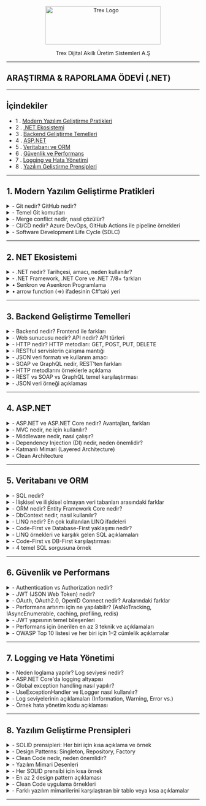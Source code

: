 <p align="center">
<a href="https://trex.com.tr/en/">
<img src="https://trex.com.tr/assets/img/logo.png"
alt="Trex Logo"
width="300" height="100">
</a>

</p>
<p align="center">
Trex Dijital Akıllı Üretim Sistemleri A.Ş
</p>

***
## ARAŞTIRMA & RAPORLAMA ÖDEVİ (.NET)
***
## İçindekiler
- 1 . [Modern Yazılım Geliştirme Pratikleri](#1-modern-yazılım-geliştirme-pratikleri)
- 2 . [.NET Ekosistemi](#2-net-ekosistemi)
- 3 . [Backend Geliştirme Temelleri](#3-backend-geliştirme-temelleri)
- 4 . [ASP.NET](#4-aspnet)
- 5 . [Veritabanı ve ORM](#5-veritabanı-ve-orm)
- 6 . [Güvenlik ve Performans](#6-güvenlik-ve-performans)
- 7 . [Logging ve Hata Yönetimi](#7-logging-ve-hata-yönetimi)
- 8 . [Yazılım Geliştirme Prensipleri](#8-yazılım-geliştirme-prensipleri)
***
<a id="1-modern-yazılım-geliştirme-pratikleri"></a>
## 1. Modern Yazılım Geliştirme Pratikleri 
<details>
<summary>- Git nedir? GitHub nedir?</summary>
     Git, yazılım projelerindeki tüm değişiklikleri kaydedip yönetmeye yarayan bir versiyon kontrol sistemi iken; GitHub, bu Git projelerini internet üzerinde depolamayı, paylaşmayı ve işbirliği yapmayı sağlayan bulut tabanlı bir platformdur.
 	</details>
<details><summary>- Temel Git komutları</summary>

`git init` → Yeni bir Git deposu (proje) başlatır.

`git clone [url]` →  Var olan bir uzak (remote) depoyu bilgisayarına kopyalar.

`git add [dosya]` → Dosyayı bir sonraki commit için hazırlık alanına (staging area) ekler.

`git commit -m "mesaj"` → Hazırlanan değişiklikleri kalıcı olarak kaydeder.

`git push` → Yerel (local) commitleri GitHub gibi uzak depoya gönderir.

`git pull` → Uzak depodaki son değişiklikleri bilgisayarına indirip birleştirir.

`git branch [isim]` → Yeni bir dal (branch) oluşturur.

`git merge [isim]` → Belirtilen dalı (branch) aktif dal ile birleştirir.

</details>
<details><summary>-	Merge conflict nedir, nasıl çözülür?</summary>

* Merge conflict, iki branch'ın 'merge'lenirken bir dosyanın aynı yerinde farklı değişiklikler yapılmış olmasından kaynaklanan 'merge'lenememe durumudur. Git, aynı yerde birbirinden farklı iki değişikliği nasıl ele alması gerektiğini bilemez ve hata verir. Dosyada çakışan bölge(ler),
    * `<<<<<<<HEAD` ve `=======`
* arasında gösterilir. Bu kısımda hangi versiyonun kabul edileceği yazılımcı tarafından manuel şekilde belirlenir ve ancak böyle 'merge' işlemi gerçekleşebilir.

</details>


</details>
<details><summary>-	CI/CD nedir? Azure DevOps, GitHub Actions ile pipeline örnekleri</summary>     

**- CI (Continuous Integration / Sürekli Entegrasyon)**:** Geliştirilen kodun otomatik olarak test edikmesidir , hatanın daha kolay anlaşılmasını sağlar.

**- CD (Continuous Delivery / Deployment / Sürekli Teslimat / Dağıtım):** Bir kod geliştirilirken yayınlanmasını sağlar. Yeni sürümleri daha hızlı yayınlanmasını sağlar.

</details>

<details><summary>-	Software Development Life Cycle (SDLC)</summary> 

 **-Yazılım Geliştirme Yaşam Döngüsü (SDLC)**: Bir yazılım fikirden gerçeğe geçişine kadar geçen süredir.

**o	Aşamalar**
1. Planlama:	Projenin amacı, kapsamı, zaman ve maliyet tahminleri yapılır.
2. Analiz:	Gereksinimler toplanır, sistem gereksinimleri belirlenir (ne yapılacak?).
3. Geliştirme:	Yazılım tasarlanır ve kodlanır.
4. Test:	Yazılım hatalara karşı test edilir, doğruluk ve kalite kontrolü yapılır.
5. Dağıtım:	Testleri geçen ürün üretim ortamına (kullanıcılara) sunulur.
6. Bakım:	Canlı sistemde hata düzeltme, iyileştirme ve güncellemeler yapılır.

**o	Agile/Scrum/Kanban metodolojileri**

 * Agile: Yazılımı küçük parçalara bölerek , hızlı ve esnek şekilde geliştirmeyi amaçlayan yaklaşım.

 * Scrum: Agile içinde, işleri sabit süreli sprint’lere (kısa süreli çalışma periyodu) ayırarak ekip çalışmasını yöneten bir çerçeve.

 * Kanban: İşlerin görsel bir panoda sürekli akışla yönetildiği, esnek bir Agile yöntemi.

</details>

***

## 2. NET Ekosistemi

<details><summary>-	.NET nedir? Tarihçesi, amacı, neden kullanılır?</summary>
     
**- .NET** microsoft tarafından geliştirilen bir yazılım geliştirme platformudur.2002 yılında piyasaya sürülmüştür . Amacı farklı yazılım dillerini bir araya getirerek yazılım geliştirmeyi kolaylaştırmaktır.Web , masaüstü ve mobil uygulamalar gibi çeşitli alanlarda kullanlıabilir.

</details>

<details><summary>-	.NET Framework, .NET Core ve .NET 7/8+ farkları</summary>
     
|Özellik             | .NET Framework | .NET Core             | .NET                  |
|--------------------|----------------|-----------------------|-----------------------|
|Platform            |Windows         |Windows, Linux, macOS  |Windows, Linux, macOS  |
|Açık Kaynak         |Hayır           |Evet                   |Evet                   |
|Performans          |Orta            |Yüksek                 |Çok Yüksek             |
|Modülerlik          |Monolitik       |Modüler                |Modüler                |
|Güncelleme Desteği  |Sınırlı         |Aktif                  |Sürekli                |
|Microservis Desteği |Zayıf           |Güçlü                  |Güçlü                  |
|Bulut Uygulamları   |Kısıtlı         |Uygun                  |Uygun                  |
|Modern API Desteği  |Kısıtlı         |Geniş                  |Geniş                  |
</details>

<details><summary>•	Senkron ve Asenkron Programlama</summary>

**Senkron Programlama:** İşlemler sırasıyla gerçekleşir. Genllikle daha basit ve anlaşılırdır ancak uzun süren işlemlerde kullanıcı deneyimini olumsuz etkileyebilir.

**Asenkron Programlama:** İşlemler aynı anda veya birbirinden bağımsız çalışabilir.Uzun süren işlemler arka planda yürütülürken kullanıcı arayüzü yanıt vermeye devam eder.

- **Anahtar Kavramlar:**
`async` : Bir metodun asenkron olduğunu belirtir , bu metod `await` ile çağırabilir.
`await` : Asenkron bir işlemin tamamlanmasını beklerken kontrolü çağıran metoda geri verir.
`Task` : .NET'te asenkron işlemleri temsil eden bir türdür. Bir işlemin gelecekte tamamlanacağını ifade eder. Örneğin, bir dosya okuma işlemi `Task<string>` dönebilir. `Task nesnesi`, işlem tamamlandığında sonucu sağlar.

</details>
<details><summary>• arrow function (=>) ifadesinin C#’taki yeri</summary>

   C# dilinde `=>` operatörü, lambda ifadelerini tanımlamak için kullanılır. Lambda ifadeleri, isimsiz metodlar oluşturmak için kullanılır ve genellikle kısa, tek satırlık işlemler için tercih edilir.

   `=>` operatörü kullanarak girilen değerin karesini alma, örnek kod:
   
`
Console.Write("Bir sayı girin: ");
int x = Convert.ToInt32(Console.ReadLine());
Func<int, int> kareAl = x => x * x;
Console.WriteLine($"{x} sayısının karesi: {kareAl(x)}");
`

</details>

***
## 3. Backend Geliştirme Temelleri

<details><summary>-	Backend nedir? Frontend ile farkları</summary>

* __Frontend Nedir?__

   Frontend, kullanıcının doğrudan etkileşimde bulunduğu web sitesinin görsel ve işlevsel yüzüdür.

   * __Kapsadığı Teknolojiler__:

     -HTML – Sayfa iskeleti

     -CSS – Stil ve düzen

     -JavaScript – Dinamik etkileşimler


* __Backend Nedir?__

Backend, sistemin sunucu tarafında çalışan, kullanıcının görmediği ama tüm işlevselliği sağlayan kısmıdır.

   * __Kapsadığı Teknolojiler__:

     -Programlama dilleri: Python, PHP, Ruby, Java, C#

     -Veritabanları: MySQL, PostgreSQL, MongoDB
 
     -Frameworkler: Laravel, Django, Spring, ASP.NET


</details>

<details><summary>-	Web sunucusu nedir? API nedir? API türleri</summary>

* __Web Sunucusu Nedir?__
 Web sunucusu, HTTP isteklerini alıp yanıtlayan bir yazılım veya donanım sistemidir. Temel görevi, istemciden (genellikle bir tarayıcıdan) gelen isteğe karşılık olarak web sayfası, veri veya dosya sunmaktır.

 * __Örnek Web Sunucuları__:

    -Apache

    -Nginx

    -Microsoft IIS

* __Görevleri__:

   -İstemciden gelen HTTP/HTTPS isteklerini dinlemek

   -İlgili dosyaları (HTML, CSS, JS) sunmak

   -Dinamik içerik için backend uygulamalarla iletişim kurmak

* __API Nedir?__

 API (Application Programming Interface), iki yazılımın birbiriyle standartlaştırılmış bir şekilde iletişim kurmasını sağlayan arayüzdür. Bir nevi yazılımlar arası “protokol” gibi düşünebilirsin.

 Gerçek Hayat Analojisi: Bir restoranda garson (API), senin siparişini mutfağa (sunucu) iletir ve yemeği sana getirir.

  * __Kullanım Alanları__:

       -Mobil uygulamaların sunucudan veri çekmesi

       -Web sitelerinin harici servislerle (ödeme, harita, hava durumu) entegrasyonu

       -Mikroservis mimarilerinde servisler arası iletişim

Video: [API nedir? ](https://www.youtube.com/watch?v=nXFI5Cd8FZE&list=PLeZr8VTNC1oZpyWb0azboUg01D5_Wr5I_)

</details>

<details><summary>-	HTTP nedir? HTTP metodları: GET, POST, PUT, DELETE</summary>

* __HTTP Nedir?__

HTTP (Hypertext Transfer Protocol), web tarayıcıları ile sunucular arasında veri alışverişini sağlayan bir iletişim protokolüdür. İnternet üzerindeki sayfaların yüklenmesi, veri gönderimi ve alınması gibi işlemler HTTP üzerinden gerçekleşir.

- İstemci (Client): Genellikle bir web tarayıcısıdır.

- Sunucu (Server): İstemciden gelen isteklere yanıt veren sistemdir.

HTTP, metin tabanlı bir protokoldür ve genellikle TCP/IP üzerinden çalışır.

* __HTTP Metodları__

  -HTTP protokolü, istemcinin sunucuya ne tür bir işlem yapmak istediğini   belirtmek için çeşitli metodlar kullanır. En yaygın kullanılan HTTP   metodları şunlardır:

  `GET` : Sunucudan veri almak için kullanılır. Örneğin bir web sayfasını görüntülemek.

  `POST`: Sunucuya veri göndermek için kullanılır. Örneğin bir formu doldurup göndermek.

  `PUT`: Sunucudaki mevcut veriyi güncellemek için kullanılır.

  `DELETE`: Sunucudaki veriyi silmek için kullanılır.

</details>

<details><summary>-	RESTful servislerin çalışma mantığı</summary>

REST (Representational State Transfer), web servislerinin daha basit, ölçeklenebilir ve standartlara uygun şekilde tasarlanmasını sağlayan bir mimari yaklaşımdır. RESTful servisler, HTTP metodlarını kullanarak kaynaklara erişim sağlar.

Kaynak (Resource): Her veri öğesi bir kaynak olarak temsil edilir ve genellikle bir URL ile tanımlanır.

*  __HTTP Metodları ile İşlem__:

   `GET /users` : Tüm kullanıcıları getirir.

   `POST /users` : Yeni bir kullanıcı oluşturur.

   `PUT /users/1` : ID’si 1 olan kullanıcıyı günceller.

   `DELETE /users/1` : ID’si 1 olan kullanıcıyı siler.

* __Stateless (Durumsuzluk)__: Her istekte gerekli tüm bilgiler yer alır; sunucu önceki istekleri hatırlamaz.

* __JSON Formatı__: Veri alışverişi genellikle JSON formatında yapılır.

</details>

<details><summary>-	JSON veri formatı ve kullanım amacı</summary>
JSON Veri Formatı ve Kullanım Amacı

JSON (JavaScript Object Notation), veri yapılarının kolayca okunabilir ve yazılabilir şekilde temsil edilmesini sağlayan hafif bir veri formatıdır. Özellikle web uygulamalarında istemci ile sunucu arasında veri alışverişi için yaygın olarak kullanılır.

Okunabilirlik: İnsanlar tarafından kolayca okunabilir ve anlaşılabilir.

Hafiflik: XML gibi diğer formatlara göre daha az yer kaplar.

Dil Bağımsızlığı: JSON, birçok programlama dili tarafından desteklenir.

Veri Yapısı: Anahtar-değer (key-value) çiftleri ve dizi (array) yapıları içerir.

* __Örnek JSON verisi__:

```
{
  "id": 1,
  "name": "Ali",
  "email": "ali@example..com"
}
```

Bu format sayesinde RESTful servisler, veri alışverişini hızlı ve etkili bir şekilde gerçekleştirebilir.

</details>

<details><summary>-	SOAP ve GraphQL nedir, REST’ten farkları</summary>

* __SOAP (Simple Object Access Protocol)__:

   -XML tabanlı bir protokoldür.

   -Katı kurallara ve standartlara sahiptir.

   -Güvenlik, hata yönetimi ve işlem bütünlüğü gibi konularda daha kapsamlıdır.

   -HTTP dışında SMTP gibi farklı protokoller üzerinden de çalışabilir.

   -Genellikle kurumsal sistemlerde tercih edilir.

* __GraphQL__:

    -Facebook tarafından geliştirilmiş bir sorgulama dilidir.

    -İstemci, tam olarak ihtiyaç duyduğu veriyi tanımlar ve sadece o veri döner.

    -Tek endpoint üzerinden çalışır.

    -JSON formatında veri döner.

    -REST’e göre daha esnek ve verimli veri çekimi sağlar.

* __REST ile Farkları__:

    -SOAP, REST’e göre daha karmaşık ve ağırdır; GraphQL ise daha esnek ve hafiftir.

    -REST çoklu endpoint yapısına sahiptir; GraphQL tek endpoint ile çalışır.

    -REST’te sunucu ne döneceğine karar verir; GraphQL’de istemci belirler.

Her yaklaşımın avantajları ve kullanım alanları farklıdır. REST genellikle basit ve hızlı çözümler için tercih edilirken, SOAP daha güvenli ve kurumsal sistemlerde; GraphQL ise veri esnekliği ve performans gerektiren modern uygulamalarda kullanılır.

</details>

<details><summary>-	HTTP metodlarını örneklerle açıklama</summary>

| Metod   | Amaç | Özellikler | Örnek Kullanım |
|---------|------|------------|----------------|
| **GET** | Sunucudan veri almak | - URL üzerinden parametre gönderilir<br>- Önbelleğe alınabilir<br>- Tarayıcı geçmişinde saklanır | `GET /products?id=15` |
| **POST** | Sunucuya veri göndermek (yeni kaynak oluşturmak) | - Veri gövde (body) içinde gönderilir<br>- Önbelleğe alınmaz<br>- Form gönderimlerinde yaygın | `POST /users` + `{ "name": "Burak" }` |
| **PUT** | Var olan kaynağı tamamen güncellemek veya yoksa oluşturmak | - İdempotent<br>- Tüm veriyi günceller | `PUT /users/5` + `{ "name": "Burak", "age": 30 }` |
| **PATCH** | Kaynağın belirli alanlarını güncellemek | - Kısmi güncelleme<br>- Daha az veri transferi | `PATCH /users/5` + `{ "age": 31 }` |
| **DELETE** | Kaynağı silmek | - Geri dönüşsüz olabilir<br>- Yetkilendirme gerektirir | `DELETE /users/5` |
| **HEAD** | Sadece başlık bilgilerini almak | - Gövde yok<br>- Dosya boyutu, tip gibi bilgileri öğrenmek için | `HEAD /file.zip` |
| **OPTIONS** | Sunucunun desteklediği metodları öğrenmek | - CORS ön kontrol isteklerinde kullanılır | `OPTIONS /users` → `Allow: GET, POST, PUT, DELETE` |


</details>

<details><summary>-	REST vs SOAP vs GraphQL temel karşılaştırması</summary>

| Özellik / Mimari | REST | SOAP | GraphQL |
|------------------|------|------|---------|
| **Tanım** | HTTP üzerinde çalışan, kaynak odaklı mimari stil | XML tabanlı, katı kurallara sahip mesajlaşma protokolü | İstemcinin ihtiyaç duyduğu veriyi tanımlayabildiği sorgu dili |
| **Veri Formatı** | Genellikle JSON (XML, HTML de olabilir) | Sadece XML | JSON (genellikle), tip sistemi ile |
| **Uç Nokta (Endpoint)** | Her kaynak için ayrı endpoint | Tek endpoint olabilir ama işlem bazlı SOAP action’lar | Tek endpoint üzerinden tüm sorgular |
| **Performans** | Basit ve hızlı, ancak fazla veri dönebilir (over-fetching) | XML ve ek protokoller nedeniyle daha yavaş | Gereksiz veri dönmez (over-fetching/under-fetching çözülür) |
| **Güvenlik** | HTTPS + OAuth/JWT gibi standart yöntemler | WS-Security ile mesaj seviyesinde güvenlik | REST’teki yöntemler + sorgu bazlı yetkilendirme |
| **Standartlaşma** | Esnek, resmi standart yok (HTTP kuralları dışında) | Katı standartlar (WSDL, XML Schema) | Şema (schema) ile tip güvenliği, resmi sorgu yapısı |
| **Kullanım Alanı** | Web servisleri, mobil API’ler, mikroservisler | Kurumsal entegrasyonlar, bankacılık, yüksek güvenlik gerektiren sistemler | Modern web ve mobil uygulamalar, veri yoğun istemciler |
| **Avantajlar** | Basit, yaygın, öğrenmesi kolay, esnek | Güvenli, standart, protokol bağımsız | Esnek veri sorgusu, tek endpoint, az veri transferi |
| **Dezavantajlar** | Over-fetching/under-fetching olabilir | Karmaşık, ağır, XML zorunluluğu | Öğrenme eğrisi, caching ve rate limit yönetimi daha karmaşık |


</details>

<details><summary>-	JSON veri örneği açıklaması</summary>

```
{
  "isim": "Burak",
  "yas": 29,
  "ogrenciMi": true,
  "beceriler": ["JavaScript", "Python", "Markdown"],
  "adres": {
    "sehir": "Bursa",
    "ilce": "Nilüfer",
    "postaKodu": 16140
  }
}
```

</details>

***
## 4. ASP.NET

<details><summary>-	ASP.NET ve ASP.NET Core nedir? Avantajları, farkları</summary>

* __ASP.NET Nedir?__

   -Microsoft tarafından geliştirilen, .NET Framework üzerinde çalışan bir web uygulama geliştirme platformudur.

   -Genellikle Windows tabanlı sunucularda çalışır.

   -ASP.NET Web Forms, MVC ve Web API gibi farklı mimari yaklaşımları destekler.

   -Daha eski ve olgun bir teknolojidir; kurumsal projelerde hâlâ yaygın olarak kullanılır.

   * ASP.NET Avantajları:

     -Kurumsal projelerde denenmiş ve test edilmiş.

     -Geniş dokümantasyon ve destek.

     -Windows Server ile tam uyum.

* __ASP.NET Core Nedir?__

   -ASP.NET’in modern, yeniden tasarlanmış versiyonudur.

   -Platform bağımsızdır: Windows, macOS ve Linux üzerinde çalışabilir.

   -.NET Core veya .NET 5+ ile birlikte gelir; açık kaynaklı ve topluluk desteklidir.

   -Modüler, hafif ve yüksek performanslıdır.

   -Bulut ve mikro hizmet mimarileri için optimize edilmiştir.

     * __ASP.NET Core Avantajları__:

       -Yüksek performans ve düşük kaynak tüketimi.

       -Platformlar arası geliştirme imkânı.

       -Modern mimariler (MVC, Razor Pages, Blazor, gRPC) ile uyumlu.
 
       -CI/CD ve container ortamlarıyla kolay entegrasyon.

       -Açık kaynak olduğu için sürekli güncelleniyor.

* [ASPN.NET e başlamak için tıkla](https://dotnet.microsoft.com/en-us/apps/aspnet)

</details>

<details><summary>-	MVC nedir, ne için kullanılır?  </summary>

* __MVC (Model–View–Controller)__, yazılım geliştirmede kullanılan bir mimari desen olup, uygulamayı üç temel bileşene ayırarak daha düzenli, test edilebilir ve sürdürülebilir hale getirir. Senin gibi sistematik düşünen biri için bu yapı, kodun mantıksal bölümlere ayrılması açısından oldukça verimlidir.

|Bileşen|Görevi|
|-------|------|
|Model|Verileri temsil eder. Veritabanı işlemleri, iş mantığı ve veri yönetimi burada yapılır|
|View|Verileri temsil eder. Veritabanı işlemleri, iş mantığı ve veri yönetimi burada yapılır.|
|Controller|Kullanıcıdan gelen istekleri alır, uygun Model’i çağırır ve sonucu View’a iletir.|

- Ne için kullanılır: MVC, web uygulamalarında kodun mantıksal katmanlara ayrılmasını sağlayarak daha düzenli ve test edilebilir bir yapı sunar.

- Nerelerde kullanılır: ASP.NET, Django, Laravel gibi framework’lerde web, mobil ve masaüstü uygulama geliştirmede yaygın olarak kullanılır.
</details>

<details><summary>-	Middleware nedir, nasıl çalışır?</summary>

* __Middleware Nedir?__
 
   -Middleware, bir uygulamanın istek–yanıt döngüsünde araya girerek işlemler yapmasını sağlar.

   -Örneğin: kimlik doğrulama, hata yönetimi, loglama, yönlendirme, önbellekleme gibi görevleri üstlenebilir.

   -Her middleware bileşeni, bir pipeline içinde sırayla çalışır ve isteği bir sonraki bileşene iletir veya durdurabilir.

* __Nasıl Çalışır?__

   -İstek gelir → Middleware bileşeni isteği alır.

   -İşlem yapar → İsteği okur, düzenler veya kontrol eder.

   -Sonraki bileşene iletir → next() fonksiyonu ile zincirdeki bir sonraki middleware’e geçilir.

   -Yanıt döner → Middleware, yanıt üzerinde işlem yapabilir veya doğrudan döndürebilir.

* __Örnek Senaryo:__
```
app.Use(async (context, next) =>
{
    Console.WriteLine("İstek alındı: " + context.Request.Path);
    await next.Invoke(); // Sonraki middleware'e geç
    Console.WriteLine("Yanıt gönderiliyor.");
});
```
   -Bu örnekte, gelen isteği loglayan bir middleware tanımlanmış. next.Invoke() çağrısı ile zincirdeki bir sonraki middleware çalıştırılıyor, ardından yanıt sürecinde işlem yapılabiliyor.
</details>

<details><summary>-	Dependency Injection (DI) nedir, neden önemlidir?</summary>

* __DI Nedir?__

   -Dependency Injection (DI), yazılım geliştirmede bir sınıfın ihtiyaç duyduğu nesneleri kendisi oluşturmak yerine dışarıdan almasını sağlayan bir tasarım desenidir. Bu yaklaşım, kodun daha modüler, test edilebilir ve bakımı kolay olmasını sağlar.

   -Bir sınıfın bağımlı olduğu diğer sınıfları doğrudan oluşturmak yerine, bu bağımlılıkların enjekte edilmesi prensibine dayanır.

   -Örneğin bir OrderService sınıfı, EmailSender gibi bir servise ihtiyaç duyuyorsa, onu new ile oluşturmak yerine dışarıdan alır.

```
public class OrderService
{
    private readonly IEmailSender _emailSender;

    public OrderService(IEmailSender emailSender)
    {
        _emailSender = emailSender;
    }
}
```
   -Bu örnekte OrderService, IEmailSender bağımlılığını dışarıdan alır—yani bağımlılık enjekte edilir.

   * __Neden Önemlidir?__

     -Gevşek bağlılık (Loose Coupling): Sınıflar birbirine sıkı sıkıya bağlı olmaz, böylece bir bileşen değiştiğinde diğerleri etkilenmez.

     -Test kolaylığı: Mock veya sahte nesnelerle birim testler kolayca yazılabilir.

     -Yeniden kullanılabilirlik: Aynı sınıf farklı bağımlılıklarla tekrar kullanılabilir.

     -Bakım kolaylığı: Bağımlılıklar merkezi olarak yönetildiği için sistemin bakımı daha kolay ve güvenlidir.

</details>

<details><summary>-	Katmanlı Mimari (Layered Architecture)</summary>

Katmanlı mimari, yazılım projelerinde sistemsel karmaşıklığı azaltmak, sürdürülebilirliği artırmak ve geliştirme sürecini modülerleştirmek için kullanılan bir yapılandırma yaklaşımıdır. Senin gibi optimizasyon ve sistem tasarımına meraklı biri için bu mimari, hem mantıksal ayrım hem de test edilebilirlik açısından oldukça güçlü bir temel sunar.

* __Katmanlar__: Presentation – Business – Data Access

|Katman|Görevi|
|------|------|
|__Presentation__|Kullanıcı arayüzü içerir.Kullanıcaıdan veri alır ve sonuçları gösterir.|
|__Business__|İş kurallarını vve uygulama mantığını barındırır.Veriyi işler , doğrular.|
|__Data Access__|Veritabanı işlemlerini yürütür. ORM veya SQL ile veri okuma/yazma yapar.|

* __Service & Repository Pattern__ , özellikle Business ve Data Access katmanları arasındaki iletişimi daha da soyutlamak için kullanılır:

   *  __Repository Pattern__ , iş mantığını kontrol eden ve dış katmanlarla  veri erişimini soyutlayan bir ara katmandır.

   *  __Repository Pattern__ , veri tabanı işlemlerini merkezi bir yapı altında toplayarak veri erişimini soyutlar ve test edilebilir hale getirir.

</details>

<details><summary>-	Clean Architecture</summary>

* __Clean Architecture__, bağımlılıkların merkeze doğru değil, merkezden dışa doğru akmasını sağlayan bir yapı kurar. Yani iş mantığı en içte, dış dünya ile ilgili detaylar en dışta yer alır.

| Katman |Göre | Bağımlılık İlişkisi     |
|----------------|----------|------|
| **Domain**| Çekirdek iş kuralları, entity’ler, value object’ler, domain event’ler. Framework veya veri tabanı bağımlılığı yoktur. | Hiçbir katmana bağımlı değil.|
| **Application**| Use case’ler, servisler, CQRS komut/sorgu mantığı, validasyonlar. Domain’i kullanır, dış katmanlara bağımlı değildir. | Sadece Domain’e bağımlı.|
| **Infrastructure** | Veri tabanı erişimi (EF Core, Dapper), e-posta servisleri, dosya sistemi, dış API entegrasyonları. Application’daki arayüzleri implemente eder. | Application ve Domain’e bağımlı olabilir. |
| **API (Presentation)** | Kullanıcıya veya istemciye açılan uç noktalar (Controller’lar, View’lar, gRPC servisleri). HTTP isteklerini alır, Application katmanındaki use case’leri çağırır. | Application’a bağımlı.  |

* __Bağımlılıkların Dışa Akması İlkesi (Dependency Rule)__
   *__Kural__: İç katmanlar (Domain, Application) dış katmanlardan haberdar olmaz.

   *Bağımlılıklar hep dıştan içe doğru tanımlanır.

* __Örneğin__:

   -Domain, veri tabanı teknolojisini bilmez.

   -Application, hangi ORM kullanıldığını bilmez; sadece interface’leri bilir.

   -Infrastructure, Application’daki interface’leri implemente ederek veri tabanı veya servis erişimini sağlar.

* __Avantajı__: Teknoloji veya altyapı değiştiğinde (ör. EF Core → Dapper), iş mantığına dokunmadan sadece Infrastructure katmanını değiştirirsin.

* __Küçük Bir Akış Örneği__

   __-API__ → Kullanıcıdan “Sipariş Oluştur” isteği gelir.

   __-Application__ → CreateOrderHandler çalışır, Domain kurallarını uygular.

   __-Domain__ → Order entity’si iş kurallarına göre oluşturulur.

   __-Infrastructure__ → OrderRepository ile veritabanına kaydedilir.

</details>

***
## 5. Veritabanı ve ORM

<details><summary>-	SQL nedir? </summary>

* SQL (Structured Query Language), Yapılandırılmış Sorgu Dili anlamına gelir ve ilişkisel veritabanlarıyla etkileşim kurmak için kullanılan standart bir dildir. Teknik olarak bir programlama dili değil, ancak veri tabanı işlemleri için oldukça güçlü bir sorgulama aracıdır.

* __SQL Ne İşe Yarar?__

    -__Veri ekleme:__ Yeni kayıtlar oluşturmak (`INSERT`)    

    -__Veri sorgulama:__ Belirli kriterlere göre veri çekmek (`SELECT`)

    -__Veri güncelleme:__ Mevcut kayıtları değiştirmek (`UPDATE`)

    -__Veri silme:__ Kayıtları kaldırmak (`DELETE`)

    -__Veritabanı ve tablo oluşturma:__ Yapıyı tanımlamak (`CREATE`)

    -__Yetkilendirme:__ Kim neye erişebilir, bunu belirlemek (`GRANT`, `REVOKE`)

* SQL’in Temel Bileşenleri
    -__Tablolar:__ Veriler satır ve sütunlar halinde tutulur.

    -__Sorgular:__ Veritabanına ne yapılacağını söyleyen komutlardır.

    -__İlişkiler:__ Tablolar arasında bağlantılar kurarak veri bütünlüğü sağlanır.

* __Kısa Tarihçesi__
    -1970’lerde IBM tarafından geliştirildi.

    -Başlangıçta SEQUEL olarak adlandırıldı, sonra SQL olarak kısaltıldı.

    -Oracle, SQL kullanan ilk ticari veritabanı sistemlerinden biri oldu.

* __Nerelerde Kullanılır?__
    -Web geliştirme (örneğin PHP + MySQL)

    -Veri analizi ve raporlama

    -Uygulama geliştirme

    -Büyük veri sistemleri ve veri ambarları

</details>

<details><summary>-	İlişkisel ve ilişkisel olmayan veri tabanları arasındaki farklar</summary>

* __Yapısal Farklar__

| Özellik            | İlişkisel Veritabanı (SQL)          | İlişkisel Olmayan Veritabanı (NoSQL)         |
|--------------------|-------------------------------------|----------------------------------------------|
| Veri Yapısı        | Satır-sütun tabanlı tablolar        | Belge, anahtar-değer, grafik, sütun tabanlı  |
| Şema (Schema)      | Katı ve önceden tanımlanmış         | Esnek ve dinamik                             |
| İlişkiler          | JOIN ile güçlü bağlantılar          | Genellikle ilişkisiz, referanslarla bağlanır |
| Sorgulama Dili     | SQL                                 | JSON tabanlı sorgular veya özel API’ler      |

* __Performans ve Ölçeklenebilirlik__

| Özellik             | SQL                                  | NoSQL                                            |
|---------------------|--------------------------------------|--------------------------------------------------|
| Dikey Ölçeklenme    | Genellikle tercih edilir             | Yatay ölçeklenme için daha uygundur              |
| Veri Tutarlılığı    | ACID kurallarına sıkı bağlılık       | Eventual consistency (sonradan tutarlılık)       |
| Hızlı Okuma/Yazma   | Karmaşık sorgularda güçlü            | Büyük veri ve gerçek zamanlı uygulamalarda hızlı |

* __Kullanım Senaryoları__

| Senaryo                    | SQL Tercihi                          | NoSQL Tercihi                               |
|----------------------------|--------------------------------------|---------------------------------------------|
| Finansal sistemler         | ✅ Veri tutarlılığı kritik           | ❌                                         |
| Sosyal medya uygulamaları  | ❌                                   | ✅ Gerçek zamanlı veri akışı               |
| E-ticaret ürün katalogları | ✅ Ürün, sipariş, müşteri ilişkileri | ✅ Dinamik ürün özellikleri                |
| IoT ve büyük veri analizi  | ❌                                   | ✅ Yüksek hacimli, yapılandırılmamış veri  |

* __Örnek Veritabanları__

    -SQL tabanlı: MySQL, PostgreSQL, Oracle, Microsoft SQL Server

    -NoSQL tabanlı: MongoDB (belge), Redis (anahtar-değer), Cassandra (sütun), Neo4j (graf)


* __Hangi Durumda Hangisi?__

    -Veri bütünlüğü ve karmaşık ilişkiler gerekiyorsa → SQL

    -Esneklik, hız ve ölçeklenebilirlik gerekiyorsa → NoSQL

</details>

<details><summary>-	ORM nedir? Entity Framework Core nedir?</summary>

* __ORM (Object-Relational Mapping)__, yani Nesne-İlişkisel Eşleme, nesne yönelimli programlama ile ilişkisel veritabanları arasında bir köprü kurar. Amaç, veritabanı tablolarını doğrudan sınıflar ve nesneler gibi kullanabilmektir.

* __Avantajları:__
    -SQL yazmadan veri işlemleri yapılabilir.

    -Kod daha okunabilir ve sürdürülebilir hale gelir.

    -Veritabanı bağımlılığı azalır.

    -Veri tutarlılığı ve tip güvenliği artar.

```

public class Product {
    public int Id { get; set; }
    public string Name { get; set; }
}


```

* __Entity Framework Core Nedir?__

    Entity Framework Core (EF Core), Microsoft’un .NET platformu için geliştirdiği modern bir ORM aracıdır. EF Core, veritabanı işlemlerini C# kodu üzerinden yönetmeni sağlar.

* __Temel Özellikleri:__

    -.NET 5/6/7+ ile uyumlu, çapraz platform desteği (Windows, Linux, macOS).

    -SQL Server, PostgreSQL, MySQL, SQLite gibi birçok veritabanını destekler.

    -LINQ ile güçlü ve tip güvenli sorgulama.

    -Migration sistemi ile veritabanı evrimini yönetme.

    -Code-First ve Database-First yaklaşımlarını destekler.

* __Kullanım Yaklaşımları:__

    - __Code-First__ : Önce C# sınıfları yazılır, EF veritabanını otomatik oluşturur.

    - __Database-First__ :	Mevcut veritabanından sınıflar otomatik olarak üretilir.

* __Migration Örneği:__

```

dotnet ef migrations add InitialCreate
dotnet ef database update

```

 -Bu komutlar, EF Core’un veritabanı şemasını oluşturmasını ve güncellemesini sağlar.

</details>

<details><summary>-	DbContext nedir, nasıl kullanılır?</summary>

* DbContext, Entity Framework Core’un kalbidir diyebiliriz. Veritabanı ile uygulaman arasındaki tüm etkileşimi yöneten sınıftır. Hem Unit of Work hem de Repository desenlerini içinde barındırır, yani veriyi takip eder, değişiklikleri yönetir ve sorguları çalıştırır.

* DbContext, EF Core’un veritabanı işlemlerini yönettiği temel sınıftır. Şu işleri yapar:

    -Veritabanı bağlantısını yönetir.

    -Entity’leri (sınıfları) veritabanı tablolarına eşler.

    -LINQ sorgularını SQL’e çevirir.

    -Değişiklikleri takip eder ve SaveChanges() ile uygular.

    -Migration ve schema yönetimini destekler.


  

</details>

<details><summary>-	LINQ nedir? En çok kullanılan LINQ ifadeleri</summary>

* LINQ (Language Integrated Query), C# ve .NET ekosisteminde farklı veri kaynakları üzerinde SQL benzeri sorgular yazmamızı sağlayan güçlü bir sorgulama teknolojisidir2. Avantajı, sorguların doğrudan C# koduna entegre olması, tip güvenliği sağlaması ve farklı veri kaynakları (koleksiyonlar, veritabanları, XML, JSON vb.) üzerinde tek bir sözdizimi ile çalışabilmesidir.

* __En Çok Kullanılan LINQ İfadeleri__

**Where** – Filtreleme yapar  
`var sonuc = list.Where(x => x.Yas > 18);`

**Select** – Veri projeksiyonu (alan seçme/dönüştürme)  
`var isimler = list.Select(x => x.Ad);`

**OrderBy** – Artan sıralama  
`var sirali = list.OrderBy(x => x.Yas);`

**OrderByDescending** – Azalan sıralama  
`var sirali = list.OrderByDescending(x => x.Yas);`

**GroupBy** – Gruplama  
`var gruplar = list.GroupBy(x => x.Sehir);`

**Join** – İki koleksiyonu birleştirme  
`var sonuc = list1.Join(list2, a => a.Id, b => b.Id, (a,b) => new {...});`

**First / FirstOrDefault** – İlk elemanı getirir  
`var ilk = list.FirstOrDefault();`

**Any** – Koşula uyan eleman var mı kontrolü  
`bool varMi = list.Any(x => x.Yas > 30);`

**All** – Tüm elemanlar koşulu sağlıyor mu  
`bool hepsi = list.All(x => x.Aktif);`

**Count** – Eleman sayısı  
`int adet = list.Count();`

**Distinct** – Tekrarlı kayıtları kaldırır  
`var farkli = list.Distinct();`

**Take / Skip** – İlk N elemanı al / ilk N elemanı atla  
`var ilk5 = list.Take(5);`


</details>

<details><summary>-	Code-First ve Database-First yaklaşımı nedir?</summary>

* __Code-First Yaklaşımı__

Bu yaklaşımda önce kod yazılır, ardından bu koddan veritabanı otomatik olarak oluşturulur.

   * __Özellikleri__
       - Sınıflar (class) ve özellikler (property) üzerinden veritabanı şeması tanımlanır.
       - Migration (göç) sistemiyle veritabanı güncellemeleri yönetilir.
       - Özellikle test odaklı ve hızlı prototipleme için idealdir.

   * __Avantajları__
       - Kod odaklı geliştirme sağlar, veritabanı bağımlılığı azalır.
       - Versiyon kontrolü kolaydır (migration dosyaları sayesinde).
       - Farklı veritabanlarına geçiş daha esnektir.

   * __Dezavantajları__
       - Büyük ekiplerde şema değişiklikleri karmaşık hale gelebilir.
       - Mevcut bir veritabanı varsa uyum sağlamak zor olabilir.

---

* __Database-First Yaklaşımı__

Bu yaklaşımda önce veritabanı tasarlanır, ardından bu şemaya uygun kodlar otomatik olarak üretilir.

   *  __Özellikleri__
       - Var olan bir veritabanı üzerinden Entity sınıfları oluşturulur.
       - Visual Studio gibi araçlar .edmx dosyası ile modelleme yapar.

   * __Avantajları__
       - Mevcut veritabanlarıyla çalışmak için idealdir.
       - Karmaşık ilişkiler ve büyük veri yapıları daha rahat yönetilir.
       - GUI üzerinden görsel modelleme yapılabilir.

   * __Dezavantajları__
       - Kod üzerinde esneklik daha azdır.
       - Kodun veritabanına bağımlılığı artar.
       - Sürüm kontrolü ve migration yönetimi daha zordur.


</details>

<details><summary>-	LINQ örnekleri ve karşılık gelen SQL açıklamaları</summary>

Aşağıda yaygın LINQ sorguları ve bunların SQL karşılıkları örneklenmiştir:

**1. Filtreleme (Where)**
```csharp
var result = db.Users.Where(u => u.Age > 18);
```
**SQL Karşılığı:**
```sql
SELECT * FROM Users WHERE Age > 18;
```

**2. Sıralama (OrderBy)**
```csharp
var result = db.Products.OrderBy(p => p.Price);
```
**SQL Karşılığı:**
```sql
SELECT * FROM Products ORDER BY Price ASC;
```

**3. Alan Seçimi (Select)**
```csharp
var result = db.Users.Select(u => u.Name);
```
**SQL Karşılığı:**
```sql
SELECT Name FROM Users;
```

**4. Gruplama (GroupBy)**
```csharp
var result = db.Orders.GroupBy(o => o.CustomerId);
```
**SQL Karşılığı:**
```sql
SELECT CustomerId, COUNT(*) FROM Orders GROUP BY CustomerId;
```

**5. Birleştirme (Join)**
```csharp
var result = db.Orders.Join(db.Customers,
   o => o.CustomerId,
   c => c.Id,
   (o, c) => new { o.Id, c.Name });
```
**SQL Karşılığı:**
```sql
SELECT o.Id, c.Name
FROM Orders o
INNER JOIN Customers c ON o.CustomerId = c.Id;
```

**6. İlk Eleman (FirstOrDefault)**
```csharp
var result = db.Users.FirstOrDefault(u => u.Email == "test@example.com");
```
**SQL Karşılığı:**
```sql
SELECT TOP 1 * FROM Users WHERE Email = 'test@example.com';
```

</details>
<details><summary>- Code-First vs DB-First karşılaştırması</summary>

| Özellik | Code-First | Database-First |
|---|---|---|
| **Başlangıç Noktası** | Kod (C# sınıfları) | Veritabanı şeması |
| **Kontrol** | Geliştirici odaklı | Veritabanı odaklı |
| **Esneklik** | Yüksek (kodda değişiklik kolay) | Düşük (şema değişikliği daha zor) |
| **Versiyon Kontrolü** | Kolay (Migration dosyaları ile) | Zor (Veritabanı script'leri ile) |
| **Mevcut Veritabanı** | Uyum sağlamak zor olabilir | İdealdir |
| **Hızlı Geliştirme** | Evet, prototipleme için uygun | Hayır, önce veritabanı tasarımı gerekir |
| **İdeal Kullanım** | Yeni projeler, Agile metodolojiler | Mevcut veritabanları, kurumsal sistemler |

</details>
<details><summary>-	4 temel SQL sorgusuna örnek</summary>

**1. Veri Ekleme (INSERT)**
Yeni bir kullanıcı ekler.
```sql
INSERT INTO Users (Name, Email) VALUES ('Ali Veli', 'ali.veli@example.com');
```

**2. Veri Sorgulama (SELECT)**
Tüm kullanıcıları listeler.
```sql
SELECT * FROM Users;
```

**3. Veri Güncelleme (UPDATE)**
ID'si 1 olan kullanıcının e-posta adresini günceller.
```sql
UPDATE Users SET Email = 'yeni.email@example.com' WHERE Id = 1;
```

**4. Veri Silme (DELETE)**
ID'si 1 olan kullanıcıyı siler.
```sql
DELETE FROM Users WHERE Id = 1;
```

</details>

</details>

***
## 6. Güvenlik ve Performans

<details><summary>-	Authentication vs Authorization nedir?</summary>

*   **Authentication (Kimlik Doğrulama):** "Sen kimsin?" sorusunun cevabıdır. Bir kullanıcının kimliğini (genellikle kullanıcı adı ve şifre ile) doğrulama işlemidir. Başarılı olursa, sistem kullanıcıyı tanır.

*   **Authorization (Yetkilendirme):** "Ne yapabilirsin?" sorusunun cevabıdır. Kimliği doğrulanmış bir kullanıcının hangi kaynaklara erişebileceğini veya hangi işlemleri yapabileceğini belirleyen kurallar bütünüdür.

| Özellik | Authentication | Authorization |
|---|---|---|
| **Amaç** | Kimliği doğrulamak | İzinleri kontrol etmek |
| **Süreç** | Kullanıcı kimlik bilgilerini sunar | Sistem, kullanıcının rolüne/izinlerine göre erişimi belirler |
| **Örnek** | Bir siteye giriş yapmak | Giriş yaptıktan sonra sadece admin panelini görebilmek |

</details>

<details><summary>-	JWT (JSON Web Token) nedir?</summary>

*   **JWT (JSON Web Token)**, iki taraf arasında (genellikle istemci ve sunucu) bilgiyi JSON formatında güvenli bir şekilde aktarmak için kullanılan kompakt ve kendi kendine yeten bir standarttır.
*   Genellikle kimlik doğrulama ve yetkilendirme süreçlerinde kullanılır. Kullanıcı giriş yaptığında sunucu bir JWT oluşturur, imzalar ve istemciye gönderir. İstemci, sonraki her istekte bu token'ı sunucuya göndererek kimliğini kanıtlar.
*   Sunucu, token'ın imzasını doğrulayarak geçerliliğini kontrol eder ve veritabanına tekrar tekrar sormak zorunda kalmaz. Bu, sistemleri daha verimli ve durumsuz (stateless) hale getirir.

</details>

<details><summary>-	OAuth, OAuth2.0, OpenID Connect nedir? Aralarındaki farklar</summary>

*   **OAuth (Open Authorization):** Bir kullanıcının, şifresini paylaşmadan, bir uygulamaya başka bir servisteki (ör. Google, Facebook) kaynaklarına sınırlı erişim izni vermesini sağlayan bir **yetkilendirme** protokolüdür. "Bu uygulama benim adıma Google Drive'daki dosyalarıma erişebilir" iznini verir.

*   **OAuth 2.0:** OAuth'un daha basit, esnek ve modern versiyonudur. Web, mobil ve masaüstü uygulamaları için farklı akışlar (flows) tanımlar. Günümüzde standart olarak kullanılır.

*   **OpenID Connect (OIDC):** OAuth 2.0 üzerine inşa edilmiş bir **kimlik doğrulama** katmanıdır. OAuth 2.0 sadece yetkilendirme yaparken, OIDC "kullanıcının kim olduğu" bilgisini de sağlar. Kullanıcı "Google ile Giriş Yap" dediğinde, uygulama OIDC sayesinde kullanıcının temel profil bilgilerini (ID, isim, e-posta) güvenli bir şekilde alır.

*   **Temel Fark:**
   *   **OAuth 2.0 → Yetkilendirme:** "Ne yapabilirsin?"
   *   **OpenID Connect → Kimlik Doğrulama:** "Sen kimsin?"

</details>

<details><summary>-	Performans artırımı için ne yapılabilir? (AsNoTracking, IAsyncEnumerable, caching, profiling, redis)</summary>

*   **AsNoTracking():** Entity Framework Core'da, sadece veri okuma amaçlı sorgularda kullanılır. EF Core'un değişiklikleri izlemesini (change tracking) devre dışı bırakarak sorguları hızlandırır ve bellek kullanımını azaltır.
*   **IAsyncEnumerable:** Büyük veri setlerini işlerken tüm veriyi belleğe yüklemek yerine, veriyi akış (stream) halinde asenkron olarak işlemeyi sağlar. Bu, bellek tüketimini ciddi ölçüde düşürür.
*   **Caching (Önbellekleme):** Sık erişilen ve nadiren değişen verileri bellekte (In-Memory Cache) veya Redis gibi hızlı bir depoda saklayarak veritabanı yükünü azaltır.
*   **Profiling:** Uygulamanın performansını analiz etmek için kullanılan bir tekniktir. Hangi kod parçalarının yavaş çalıştığını, nerede bellek sızıntısı olduğunu veya hangi veritabanı sorgularının verimsiz olduğunu tespit etmeyi sağlar.
*   **Redis:** Hızlı, anahtar-değer (key-value) tabanlı bir In-Memory veritabanıdır. Genellikle caching, oturum yönetimi (session management) ve mesaj kuyrukları (message queue) için kullanılır.

</details>

<details><summary>-	JWT yapısının temel bileşenleri</summary>

Bir JWT, `.` ile ayrılmış üç bölümden oluşur: **Header**, **Payload** ve **Signature**.

`aaaaaa.bbbbbb.cccccc`

1.  **Header (Başlık):**
   *   Token'ın tipini (`typ`: "JWT") ve kullanılan imzalama algoritmasını (`alg`: "HS256" gibi) içerir.
   *   Base64Url formatında kodlanır.
   *   Örnek: `{"alg": "HS256", "typ": "JWT"}`

2.  **Payload (Veri Yükü):**
   *   Token ile taşınacak olan verileri (claims) içerir. Kullanıcı ID'si, rolü, token'ın geçerlilik süresi gibi bilgiler burada yer alır.
   *   Base64Url formatında kodlanır.
   *   Örnek: `{"sub": "12345", "name": "Burak", "role": "Admin", "exp": 1672531199}`

3.  **Signature (İmza):**
   *   Token'ın bütünlüğünü ve güvenliğini sağlar. Kodlanmış Header ve Payload, gizli bir anahtar (secret key) ile birleştirilerek belirtilen algoritma ile imzalanır.
   *   Sunucu, bu imza sayesinde token'ın yolda değiştirilip değiştirilmediğini anlar.

</details>

<details><summary>-	Performans için önerilen en az 3 teknik ve açıklamaları</summary>

1.  **Caching (Önbellekleme):** Sık erişilen ancak nadiren değişen verileri (örneğin, ürün kategorileri, ayarlar) veritabanından tekrar tekrar çekmek yerine Redis veya MemoryCache gibi hızlı bir depoda saklamaktır. Bu, veritabanı yükünü azaltır ve yanıt sürelerini önemli ölçüde iyileştirir.
2.  **Asenkron Programlama (Async/Await):** Veritabanı sorguları, dosya işlemleri veya ağ istekleri gibi G/Ç (I/O) bağımlı operasyonları asenkron yaparak uygulamanın ana thread'ini bloke etmeyi önler. Bu sayede uygulama, işlem tamamlanana kadar başka istekleri de yanıtlayabilir ve genel verimlilik artar.
3.  **Veritabanı Sorgularını Optimize Etme:**
   *   **`AsNoTracking()` Kullanımı:** Sadece veri listeleme amaçlı sorgularda EF Core'un değişiklik izleme mekanizmasını kapatarak performansı artırır.
   *   **Doğru İndeksleme (Indexing):** Tablolarda sıkça sorgulanan sütunlara indeks ekleyerek `WHERE`, `JOIN` ve `ORDER BY` gibi operasyonları hızlandırır.
   *   **Gereksiz Veri Çekmemek (`Select`):** `SELECT *` yerine sadece ihtiyaç duyulan sütunları çekmek, ağ trafiğini ve bellek kullanımını azaltır.

</details>

<details><summary>-	OWASP Top 10 listesi ve her biri için 1–2 cümlelik açıklamalar</summary>

OWASP Top 10, web uygulamalarındaki en kritik güvenlik risklerini belirten bir listedir. 2021 listesi ve kısa açıklamaları:

1.  **A01: Broken Access Control (Bozuk Erişim Kontrolü):** Kullanıcıların yetkileri dışındaki verilere veya işlevlere erişebilmesidir. Örneğin, normal bir kullanıcının URL'yi değiştirerek admin paneline ulaşması.
2.  **A02: Cryptographic Failures (Kriptografik Hatalar):** Hassas verilerin (şifreler, kredi kartı bilgileri) zayıf algoritmalarla veya hiç şifrelenmeden saklanması/iletilmesidir.
3.  **A03: Injection (Enjeksiyon):** Güvenilmeyen kullanıcı girdilerinin, SQL, NoSQL veya komut satırı gibi yerlerde sorgunun bir parçası olarak çalıştırılmasıdır. En bilineni SQL Injection'dır.
4.  **A04: Insecure Design (Güvensiz Tasarım):** Uygulamanın temel mimarisinde veya tasarımında güvenlik prensiplerinin göz ardı edilmesidir. Bu, sonradan düzeltilmesi zor zafiyetlere yol açar.
5.  **A05: Security Misconfiguration (Güvenlik Yanlış Yapılandırması):** Sunucu, framework veya veritabanı ayarlarının varsayılan veya güvensiz şekilde bırakılmasıdır. Örneğin, hata mesajlarının detaylı bilgi sızdırması.
6.  **A06: Vulnerable and Outdated Components (Zafiyetli ve Güncel Olmayan Bileşenler):**
Kullanılan kütüphane veya framework'lerin güncel olmayan ve bilinen güvenlik zafiyetleri içeren versiyonlarını kullanmaktır.
7.  **A07: Identification and Authentication Failures (Kimlik Tanıma ve Doğrulama Hataları):** Zayıf parola politikaları, oturum yönetimindeki hatalar veya çok faktörlü kimlik doğrulamanın eksikliği gibi zafiyetlerdir.
8.  **A08: Software and Data Integrity Failures (Yazılım ve Veri Bütünlüğü Hataları):** Yazılım güncellemelerinin veya CI/CD pipeline'larının güvenliğinin sağlanmaması sonucu kodun veya verinin manipüle edilmesidir.
9.  **A09: Security Logging and Monitoring Failures (Güvenlik Kayıt ve İzleme Hataları):** Saldırı girişimlerinin veya şüpheli aktivitelerin yeterince kayıt altına alınmaması ve izlenmemesidir.
10. **A10: Server-Side Request Forgery (SSRF - Sunucu Taraflı İstek Sahteciliği):** Saldırganın, sunucunun kendisi adına başka sistemlere (genellikle iç ağdaki) istekler yapmasını sağlamasıdır.

</details>

***
## 7. Logging ve Hata Yönetimi

<details><summary>-	Neden loglama yapılır? Log seviyesi nedir?</summary>

*   **Neden Loglama Yapılır?**
   *   **Hata Tespiti:** Uygulamada oluşan hataların nedenini ve kaynağını bulmak için.
   *   **Performans İzleme:** Hangi işlemlerin ne kadar sürdüğünü analiz etmek için.
   *   **Güvenlik Denetimi:** Kimin, ne zaman, ne yaptığını takip etmek ve şüpheli aktiviteleri tespit etmek için.
   *   **Kullanıcı Davranış Analizi:** Kullanıcıların uygulamayı nasıl kullandığını anlamak için.

*   **Log Seviyesi Nedir?**
   *   Bir log kaydının önem derecesini belirten bir kategoridir. Bu seviyeler, logları filtrelemeyi ve sadece istenen önemdeki mesajları görmeyi sağlar. Yaygın seviyeler: `Trace`, `Debug`, `Information`, `Warning`, `Error`, `Critical`.

</details>

<details><summary>-	ASP.NET Core'da logging altyapısı</summary>

*   ASP.NET Core, `Microsoft.Extensions.Logging` kütüphanesi aracılığıyla yerleşik ve genişletilebilir bir loglama altyapısı sunar.
*   **`ILogger<T>` Arayüzü:** Loglama işlemleri, Dependency Injection ile alınan `ILogger<T>` nesnesi üzerinden yapılır. `T`, loglamanın yapıldığı sınıfı temsil eder.
*   **Log Sağlayıcıları (Providers):** Logların nereye yazılacağını belirler. Varsayılan olarak Console, Debug, EventSource gibi sağlayıcılar gelir. Serilog, NLog gibi üçüncü parti sağlayıcılar da kolayca entegre edilebilir.
*   **Yapılandırma:** `appsettings.json` dosyası üzerinden hangi log seviyelerinin hangi kaynaklar için aktif olacağı kolayca yapılandırılabilir.

</details>

<details><summary>-	Global exception handling nasıl yapılır?</summary>

*   Global exception handling (merkezi hata yönetimi), uygulama genelinde yakalanmamış tüm istisnaları (unhandled exceptions) tek bir yerden yönetmek için kullanılır.
*   Bu, ASP.NET Core'da bir **Middleware** kullanılarak yapılır. `Program.cs` (veya `Startup.cs`) dosyasında `app.UseExceptionHandler()` middleware'i pipeline'a eklenir.
*   Bu middleware, bir hata oluştuğunda isteği belirtilen bir hata endpoint'ine yönlendirir. Bu endpoint, kullanıcıya standart bir hata mesajı dönerken, hatanın detaylarını loglayabilir. Bu sayede `try-catch` bloklarından kaçan hatalar bile kontrol altına alınır.

</details>

<details><summary>-	UseExceptionHandler ve ILogger nasıl kullanılır?</summary>

1.  **`UseExceptionHandler` Kullanımı:** `Program.cs` dosyasında, pipeline'ın en başına yakın bir yere eklenir.
   ```csharp
   // Program.cs
   var app = builder.Build();

   if (app.Environment.IsDevelopment())
   {
      app.UseDeveloperExceptionPage(); // Geliştirme ortamında detaylı hata sayfası
   }
   else
   {
      app.UseExceptionHandler("/Error"); // Üretim ortamında merkezi hata yönetimi
      app.UseHsts();
   }
   // ... diğer middleware'ler
   app.Run();
   ```
   `/Error` endpoint'i, hatayı işleyecek olan Razor Page veya Controller'ı temsil eder.

2.  **`ILogger` Kullanımı:** Bir servis veya controller içinde Dependency Injection ile talep edilir ve hata yakalandığında kullanılır.
   ```csharp
   public class MyController : ControllerBase
   {
      private readonly ILogger<MyController> _logger;

      public MyController(ILogger<MyController> logger)
      {
         _logger = logger;
      }

      [HttpGet]
      public IActionResult Get()
      {
         try
         {
            throw new InvalidOperationException("Bu bir test hatası!");
         }
         catch (Exception ex)
         {
            _logger.LogError(ex, "Get metodunda bir hata oluştu.");
            return StatusCode(500, "Sunucuda bir hata oluştu.");
         }
      }
   }
   ```

</details>

<details><summary>-	Log seviyelerinin açıklamaları (Information, Warning, Error vs.)</summary>

| Seviye | Açıklama | Örnek Kullanım |
|---|---|---|
| **Trace** | En detaylı log seviyesi. Kod akışını adım adım izlemek için kullanılır. Genellikle sadece geliştirme sırasında aktiftir. | `Metoda girildi. Parametre: x=5` |
| **Debug** | Geliştirme ve hata ayıklama sırasında faydalı olan bilgiler. | `Veritabanı sorgusu oluşturuldu: SELECT * FROM ...` |
| **Information** | Uygulamanın genel akışını gösteren bilgilendirici mesajlar. | `Kullanıcı girişi başarılı. UserID: 123` |
| **Warning** | Beklenmedik veya anormal ancak uygulamanın çalışmasını engellemeyen durumlar. | `API yanıtı beklenenden yavaş geldi (3000ms).` |
| **Error** | Uygulamanın mevcut işlemini durduran ancak uygulamanın tamamını çökertmeyen hatalar. | `Veritabanına kayıt eklenemedi.` |
| **Critical** | Uygulamanın çökmesine veya tamamen durmasına neden olabilecek ciddi hatalar. | `Veritabanı bağlantısı tamamen koptu.` |

</details>

<details><summary>-	Örnek hata yönetim kodu açıklaması</summary>

Aşağıdaki kod, ASP.NET Core'da özel bir hata yönetim middleware'i oluşturma örneğidir. Bu middleware, uygulama genelindeki tüm hataları yakalar, loglar ve istemciye standart bir JSON yanıtı döner.

```csharp
// ExceptionHandlingMiddleware.cs
public class ExceptionHandlingMiddleware
{
   private readonly RequestDelegate _next;
   private readonly ILogger<ExceptionHandlingMiddleware> _logger;

   public ExceptionHandlingMiddleware(RequestDelegate next, ILogger<ExceptionHandlingMiddleware> logger)
   {
      _next = next;
      _logger = logger;
   }

   public async Task InvokeAsync(HttpContext context)
   {
      try
      {
         await _next(context); // Sonraki middleware'i çağır
      }
      catch (Exception ex)
      {
         _logger.LogError(ex, "Beklenmedik bir hata oluştu.");

         context.Response.StatusCode = StatusCodes.Status500InternalServerError;
         context.Response.ContentType = "application/json";
         var errorResponse = new { message = "Sunucuda beklenmedik bir hata oluştu. Lütfen daha sonra tekrar deneyin." };
         await context.Response.WriteAsJsonAsync(errorResponse);
      }
   }
}

// Program.cs içinde middleware'i ekleme
app.UseMiddleware<ExceptionHandlingMiddleware>();
```
**Açıklama:**
1.  `InvokeAsync` metodu, pipeline'daki bir sonraki adımı `try-catch` bloğu içinde çalıştırır.
2.  Eğer bir hata (`Exception`) yakalanırsa:
   *   Hatanın detayı `ILogger` ile loglanır.
   *   İstemciye `500 Internal Server Error` durum kodu gönderilir.
   *   Hata detayı sızdırılmadan, kullanıcı dostu standart bir JSON mesajı döndürülür.

</details>


***
## 8. Yazılım Geliştirme Prensipleri

<details><summary>-	SOLID prensipleri: Her biri için kısa açıklama ve örnek</summary>

*   **S - Single Responsibility Principle (Tek Sorumluluk Prensibi):** Bir sınıfın veya modülün değişmesi için sadece tek bir nedeni olmalıdır.
   *   **Örnek:** Bir `UserService` sınıfı hem kullanıcıyı veritabanına kaydetmemeli hem de kullanıcıya e-posta göndermemelidir. E-posta gönderme işi ayrı bir `EmailService` sınıfına verilmelidir.
*   **O - Open/Closed Principle (Açık/Kapalı Prensibi):** Yazılım varlıkları (sınıflar, modüller) genişletmeye açık, ancak değiştirmeye kapalı olmalıdır.
   *   **Örnek:** Farklı ödeme tiplerini (kredi kartı, havale) işlemek için `if-else` blokları kullanmak yerine, her ödeme tipi için ortak bir `IPayment` arayüzünü implemente eden sınıflar oluşturulur. Yeni bir ödeme tipi eklemek için mevcut kodu değiştirmek gerekmez.
*   **L - Liskov Substitution Principle (Liskov'un Yerine Geçme Prensibi):** Alt sınıflar, üst sınıfların yerine herhangi bir sorun yaratmadan kullanılabilmelidir.
   *   **Örnek:** `Bird` sınıfından türeyen bir `Penguin` sınıfı, `Fly()` metodunu desteklemiyorsa, bu prensibi ihlal eder. Çünkü her `Bird` uçamaz.
*   **I - Interface Segregation Principle (Arayüz Ayırma Prensibi):** Bir sınıfa, kullanmadığı metotları içeren "şişman" bir arayüz implemente etmeye zorlanmamalıdır.
   *   **Örnek:** `IWorker` arayüzü hem `Work()` hem de `Eat()` metotlarını içeriyorsa, sadece çalışan ama yemek yemeyen bir `Robot` sınıfı `Eat()` metodunu boş bırakmak zorunda kalır. Bunun yerine `IWorkable` ve `IEatable` gibi iki ayrı arayüz oluşturulmalıdır.
*   **D - Dependency Inversion Principle (Bağımlılığın Tersine Çevrilmesi Prensibi):** Üst seviye modüller, alt seviye modüllere değil; her ikisi de soyutlamalara (arayüzlere) bağlı olmalıdır.
   *   **Örnek:** Bir `ReportGenerator` sınıfı, doğrudan `PdfExporter` gibi somut bir sınıfa bağlı olmamalıdır. Bunun yerine `IExporter` arayüzüne bağlı olmalı ve `PdfExporter` bu arayüzü implemente etmelidir.

</details>

<details><summary>-	Design Patterns: Singleton, Repository, Factory</summary>

*   **Singleton Pattern (Tek Nesne Deseni):** Bir sınıftan uygulama yaşam döngüsü boyunca sadece tek bir nesne (instance) oluşturulmasını garanti eden bir desendir. Veritabanı bağlantı nesneleri veya loglama servisleri gibi kaynaklar için kullanılır.
*   **Repository Pattern (Depo Deseni):** Veri erişim mantığını iş mantığından soyutlar. Veritabanı operasyonlarını (`GetAll`, `Add`, `Delete` vb.) merkezi bir arayüz arkasına gizleyerek kodun daha temiz, test edilebilir ve veritabanından bağımsız olmasını sağlar.
*   **Factory Pattern (Fabrika Deseni):** Nesne oluşturma mantığını bir "fabrika" sınıfına devreder. Hangi somut sınıfın oluşturulacağına dair kararı istemciden alıp, istemcinin sadece bir arayüz üzerinden nesne talep etmesini sağlar. Bu, yeni nesne türleri eklendiğinde istemci kodunu değiştirme ihtiyacını ortadan kaldırır.

</details>

<details><summary>-	Clean Code nedir, neden önemlidir?</summary>

*   **Clean Code (Temiz Kod):** Başka bir geliştirici tarafından kolayca okunabilen, anlaşılabilen, bakımı yapılabilen ve genişletilebilen koddur. Sadece çalışması değil, aynı zamanda basit, zarif ve odaklanmış olmasıdır.
*   **Neden Önemlidir?**
   *   **Bakım Kolaylığı:** Kodun büyük bir kısmı okuma ve bakım ile geçer. Temiz kod bu süreci hızlandırır ve maliyeti düşürür.
   *   **Hata Azaltma:** Anlaşılır kod, daha az hata yapılmasına neden olur ve mevcut hataların daha hızlı bulunmasını sağlar.
   *   **Takım Çalışması:** Ekip üyelerinin birbirlerinin kodunu kolayca anlamasını ve projeye daha hızlı adapte olmasını sağlar.
   *   **Genişletilebilirlik:** İyi yapılandırılmış kod, yeni özellikler eklemeyi kolaylaştırır.

</details>

<details><summary>-	Yazılım Mimari Desenleri</summary>

Yazılım mimari desenleri, yazılım sistemlerinin temel yapısını ve bileşenler arasındaki ilişkileri organize etmek için kullanılan, kanıtlanmış çözüm şablonlarıdır.

*   **Layered Architecture (Katmanlı Mimari):** Uygulamayı Presentation, Business ve Data Access gibi mantıksal katmanlara ayırır. Basit ve anlaşılırdır.
*   **Microservices Architecture (Mikroservis Mimarisi):** Büyük bir uygulamayı, her biri kendi işlevinden sorumlu, bağımsız olarak geliştirilebilen ve dağıtılabilen küçük servislere böler. Ölçeklenebilirlik ve esneklik sağlar.
*   **Clean Architecture (Temiz Mimari):** Bağımlılıkları merkezden dışa doğru yönlendirerek iş mantığını (Domain) altyapıdan (UI, veritabanı) tamamen soyutlar. Test edilebilirliği ve teknoloji bağımsızlığını en üst düzeye çıkarır.
*   **Event-Driven Architecture (Olay Güdümlü Mimari):** Sistem bileşenleri, "olaylar" (events) üreterek, yayınlayarak ve bunlara tepki vererek iletişim kurar. Bileşenler arasında gevşek bağlılık (loose coupling) sağlar.

</details>

<details><summary>-	Her SOLID prensibi için kısa örnek</summary>

*   **S:** `User` sınıfı sadece kullanıcı verilerini tutmalı. `SaveUserToDatabase` metodu `UserRepository` sınıfında olmalı.
*   **O:** `Shape` (şekil) alanını hesaplarken `if (type == "circle")` yerine, `Circle` ve `Square` sınıfları `IShape` arayüzündeki `CalculateArea()` metodunu implemente etmeli.
*   **L:** Bir `Rectangle` (dikdörtgen) sınıfından türetilen `Square` (kare) sınıfı, genişlik ve yüksekliği ayrı ayrı değiştirmeye izin verirse Liskov'u ihlal edebilir.
*   **I:** Bir `IPrinter` arayüzü `Print()`, `Scan()`, `Fax()` metotlarını içeriyorsa, sadece yazdırma yapabilen basit bir yazıcı `Scan()` ve `Fax()` metotlarını boş implemente etmek zorunda kalır. Arayüzler ayrılmalıdır.
*   **D:** `NotificationService` sınıfı, `EmailSender` sınıfına doğrudan bağlı olmamalıdır. `IMessageSender` arayüzüne bağlı olmalı ve `EmailSender` bu arayüzü uygulamalıdır.

</details>

<details><summary>-	En az 2 design pattern açıklaması</summary>

1.  **Repository Pattern:** Bu desen, veri erişim kodunu uygulamanın geri kalanından soyutlamak için bir ara katman oluşturur. Amacı, iş mantığı katmanının (Business Layer) hangi veritabanı teknolojisinin (EF Core, Dapper, vb.) kullanıldığını bilmemesini sağlamaktır. Bu sayede veri erişim mantığı merkezi bir yerde toplanır, test edilmesi kolaylaşır ve veritabanı teknolojisini değiştirmek gerektiğinde sadece Repository katmanını güncellemek yeterli olur.
2.  **Singleton Pattern:** Bu desen, bir sınıftan yalnızca tek bir örneğin (instance) oluşturulmasını sağlar ve bu örneğe global bir erişim noktası sunar. Özellikle yapılandırma ayarları (configuration manager), loglama servisi veya paylaşılan bir kaynak havuzu gibi uygulama boyunca tek bir durumda kalması gereken nesneler için kullanılır. Bu, kaynak israfını önler ve durum tutarlılığını garanti eder.

</details>

<details><summary>-	Clean Code uygulama örnekleri</summary>

*   **Anlamlı İsimlendirme:**
   *   **Kötü:** `int d;` // Geçen gün sayısı
   *   **İyi:** `int elapsedTimeInDays;`
*   **Kısa ve Odaklanmış Fonksiyonlar:** Bir fonksiyon sadece tek bir iş yapmalıdır.
   *   **Kötü:** Kullanıcıyı doğrulayan, veritabanına kaydeden ve e-posta gönderen tek bir fonksiyon.
   *   **İyi:** `ValidateUser()`, `SaveUser()`, `SendWelcomeEmail()` gibi üç ayrı fonksiyon.
*   **Gereksiz Yorumlardan Kaçınma:** Kod, ne yaptığını kendi kendine anlatmalıdır.
   *   **Kötü:** `i++; // i'yi bir artır`
   *   **İyi:** Yorum yerine kodun kendisini anlaşılır kılmak. `user.LoginAttempts++;`
*   **Magic String ve Number'lardan Kaçınma:** Anlamı belirsiz sabit değerler yerine isimlendirilmiş sabitler (constants) veya enum'lar kullanmak.
   *   **Kötü:** `if (user.Role == 2)`
   *   **İyi:** `if (user.Role == UserRoles.Admin)`

</details>

<details><summary>-	Farklı yazılım mimarilerini karşılaştıran bir tablo veya kısa açıklamalar</summary>

| Mimari | Avantajları | Dezavantajları | İdeal Kullanım Alanı |
|---|---|---|---|
| **Monolithic (Tek Parça)** | Geliştirmesi ve dağıtması basit, başlangıç için hızlı. | Ölçeklendirmesi zor, teknoloji değişikliği maliyetli, tek bir hata tüm sistemi etkileyebilir. | Küçük ve orta ölçekli, karmaşık olmayan uygulamalar. |
| **Layered (Katmanlı)** | Sorumlulukların ayrılması, anlaşılır yapı, bakım kolaylığı. | Gereksiz katmanlar performansı düşürebilir, katı yapı esnekliği azaltabilir. | Standart kurumsal uygulamalar, CRUD operasyonları yoğun sistemler. |
| **Microservices (Mikroservisler)** | Yüksek ölçeklenebilirlik, teknoloji çeşitliliği, bağımsız geliştirme ve dağıtım. | Dağıtık sistem karmaşıklığı, servisler arası iletişim, operasyonel yük. | Büyük, karmaşık ve yüksek trafikli platformlar (örn. Netflix, Amazon). |
| **Clean Architecture** | Maksimum test edilebilirlik, teknoloji ve altyapıdan bağımsız iş mantığı. | Öğrenme eğrisi yüksek, küçük projeler için fazla karmaşık olabilir. | Uzun ömürlü, karmaşık iş kuralları içeren ve sürekli gelişen sistemler. |

</details>

---






